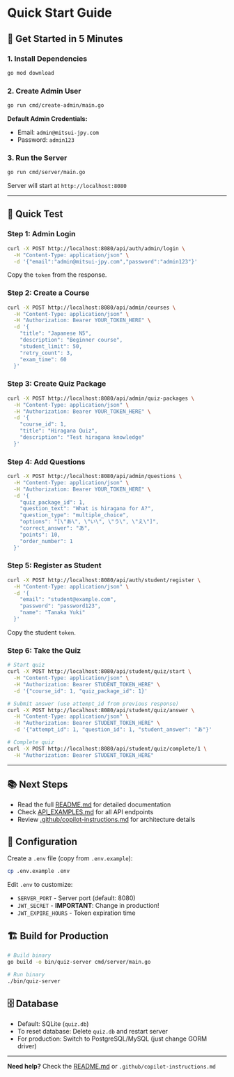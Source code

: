 # Quick Start Guide

## 🚀 Get Started in 5 Minutes

### 1. Install Dependencies
```bash
go mod download
```

### 2. Create Admin User
```bash
go run cmd/create-admin/main.go
```

**Default Admin Credentials:**
- Email: `admin@mitsui-jpy.com`
- Password: `admin123`

### 3. Run the Server
```bash
go run cmd/server/main.go
```

Server will start at `http://localhost:8080`

---

## 📝 Quick Test

### Step 1: Admin Login
```bash
curl -X POST http://localhost:8080/api/auth/admin/login \
  -H "Content-Type: application/json" \
  -d '{"email":"admin@mitsui-jpy.com","password":"admin123"}'
```

Copy the `token` from the response.

### Step 2: Create a Course
```bash
curl -X POST http://localhost:8080/api/admin/courses \
  -H "Content-Type: application/json" \
  -H "Authorization: Bearer YOUR_TOKEN_HERE" \
  -d '{
    "title": "Japanese N5",
    "description": "Beginner course",
    "student_limit": 50,
    "retry_count": 3,
    "exam_time": 60
  }'
```

### Step 3: Create Quiz Package
```bash
curl -X POST http://localhost:8080/api/admin/quiz-packages \
  -H "Content-Type: application/json" \
  -H "Authorization: Bearer YOUR_TOKEN_HERE" \
  -d '{
    "course_id": 1,
    "title": "Hiragana Quiz",
    "description": "Test hiragana knowledge"
  }'
```

### Step 4: Add Questions
```bash
curl -X POST http://localhost:8080/api/admin/questions \
  -H "Content-Type: application/json" \
  -H "Authorization: Bearer YOUR_TOKEN_HERE" \
  -d '{
    "quiz_package_id": 1,
    "question_text": "What is hiragana for A?",
    "question_type": "multiple_choice",
    "options": "[\"あ\", \"い\", \"う\", \"え\"]",
    "correct_answer": "あ",
    "points": 10,
    "order_number": 1
  }'
```

### Step 5: Register as Student
```bash
curl -X POST http://localhost:8080/api/auth/student/register \
  -H "Content-Type: application/json" \
  -d '{
    "email": "student@example.com",
    "password": "password123",
    "name": "Tanaka Yuki"
  }'
```

Copy the student `token`.

### Step 6: Take the Quiz
```bash
# Start quiz
curl -X POST http://localhost:8080/api/student/quiz/start \
  -H "Content-Type: application/json" \
  -H "Authorization: Bearer STUDENT_TOKEN_HERE" \
  -d '{"course_id": 1, "quiz_package_id": 1}'

# Submit answer (use attempt_id from previous response)
curl -X POST http://localhost:8080/api/student/quiz/answer \
  -H "Content-Type: application/json" \
  -H "Authorization: Bearer STUDENT_TOKEN_HERE" \
  -d '{"attempt_id": 1, "question_id": 1, "student_answer": "あ"}'

# Complete quiz
curl -X POST http://localhost:8080/api/student/quiz/complete/1 \
  -H "Authorization: Bearer STUDENT_TOKEN_HERE"
```

---

## 📚 Next Steps

- Read the full [README.md](README.md) for detailed documentation
- Check [API_EXAMPLES.md](API_EXAMPLES.md) for all API endpoints
- Review [.github/copilot-instructions.md](.github/copilot-instructions.md) for architecture details

## 🔧 Configuration

Create a `.env` file (copy from `.env.example`):
```bash
cp .env.example .env
```

Edit `.env` to customize:
- `SERVER_PORT` - Server port (default: 8080)
- `JWT_SECRET` - **IMPORTANT**: Change in production!
- `JWT_EXPIRE_HOURS` - Token expiration time

## 🏗️ Build for Production

```bash
# Build binary
go build -o bin/quiz-server cmd/server/main.go

# Run binary
./bin/quiz-server
```

## 🗄️ Database

- Default: SQLite (`quiz.db`)
- To reset database: Delete `quiz.db` and restart server
- For production: Switch to PostgreSQL/MySQL (just change GORM driver)

---

**Need help?** Check the [README.md](README.md) or `.github/copilot-instructions.md`
